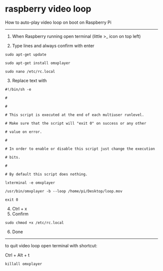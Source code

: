 # raspberry video loop
How to auto-play video loop on boot on Raspberry Pi

- - -

1. When Raspberry running open terminal (little >_ icon on top left)
 
2. Type lines and always confirm with enter

`sudo apt-get update` 

`sudo apt-get install omxplayer` 

`sudo nano /etc/rc.local` 

3. Replace text with

`#!/bin/sh -e`

`#`

`#`

`# This script is executed at the end of each multiuser runlevel.`

`# Make sure that the script will "exit 0" on success or any other`

`# value on error.`

`#`

`# In order to enable or disable this script just change the execution`

`# bits.`

`#`

`# By default this script does nothing.`


`lxterminal -e omxplayer`

`/usr/bin/omxplayer -b --loop /home/pi/Desktop/loop.mov`


`exit 0`

 
 4. Ctrl + x
 5. Confirm
 
`sudo chmod +x /etc/rc.local`

 6. Done
 
 - - - 
 
to quit video loop open terminal with shortcut: 

Ctrl + Alt + t

`killall omxplayer`
